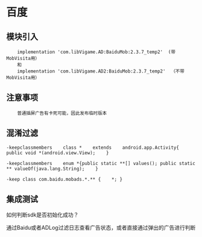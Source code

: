 # 百度

## 模块引入

```text
    implementation 'com.libVigame.AD:BaiduMob:2.3.7_temp2'  (带MobVisita用）
    和
    implementation 'com.libVigame.AD2:BaiduMob:2.3.7_temp2'  （不带MobVisita用）
```

## 注意事项

```text
    普通插屏广告有卡死可能，因此发布临时版本
```

## 混淆过滤

```text
-keepclassmembers    class *    extends    android.app.Activity{ public void *(android.view.View);    }

-keepclassmembers    enum *{public static **[] values(); public static ** valueOf(java.lang.String);    }

-keep class com.baidu.mobads.*.** {    *; }
```

## 集成测试

如何判断sdk是否初始化成功？

通过Baidu或者ADLog过滤日志查看广告状态，或者直接通过弹出的广告进行判断

